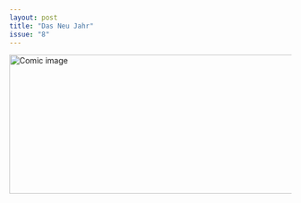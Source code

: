 ```yaml
---
layout: post
title: "Das Neu Jahr"
issue: "8"
---
```

<img src="{{ site.url }}/comics/8.png" title="It's time to buy that gym membership!" alt="Comic image" width="778px" height="249px"/>

